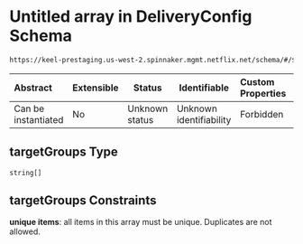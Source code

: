# Untitled array in DeliveryConfig Schema

```txt
https://keel-prestaging.us-west-2.spinnaker.mgmt.netflix.net/schema/#/$defs/ClusterDependencies/properties/targetGroups
```




| Abstract            | Extensible | Status         | Identifiable            | Custom Properties | Additional Properties | Access Restrictions | Defined In                                                    |
| :------------------ | ---------- | -------------- | ----------------------- | :---------------- | --------------------- | ------------------- | ------------------------------------------------------------- |
| Can be instantiated | No         | Unknown status | Unknown identifiability | Forbidden         | Allowed               | none                | [keel.schema.json\*](keel.schema.json "open original schema") |

## targetGroups Type

`string[]`

## targetGroups Constraints

**unique items**: all items in this array must be unique. Duplicates are not allowed.
